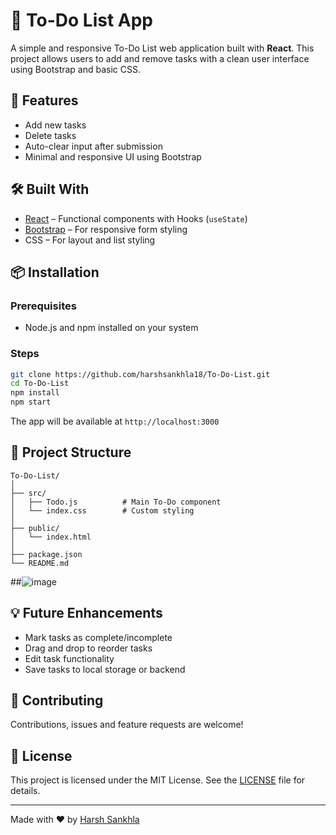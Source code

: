 # 📝 To-Do List App

A simple and responsive To-Do List web application built with **React**. This project allows users to add and remove tasks with a clean user interface using Bootstrap and basic CSS.

## 🚀 Features

- Add new tasks
- Delete tasks
- Auto-clear input after submission
- Minimal and responsive UI using Bootstrap

## 🛠️ Built With

- [React](https://reactjs.org/) – Functional components with Hooks (`useState`)
- [Bootstrap](https://getbootstrap.com/) – For responsive form styling
- CSS – For layout and list styling

## 📦 Installation

### Prerequisites

- Node.js and npm installed on your system

### Steps

```bash
git clone https://github.com/harshsankhla18/To-Do-List.git
cd To-Do-List
npm install
npm start
```

The app will be available at `http://localhost:3000`

## 📁 Project Structure

```
To-Do-List/
│
├── src/
│   ├── Todo.js          # Main To-Do component
│   └── index.css        # Custom styling
│
├── public/
│   └── index.html
│
├── package.json
└── README.md
```

##![image](https://github.com/user-attachments/assets/48dbc02f-654d-42e8-a9d4-d6ada6374fd8)


## 💡 Future Enhancements

- Mark tasks as complete/incomplete
- Drag and drop to reorder tasks
- Edit task functionality
- Save tasks to local storage or backend

## 🤝 Contributing

Contributions, issues and feature requests are welcome!

## 📃 License

This project is licensed under the MIT License. See the [LICENSE](LICENSE) file for details.

---

Made with ❤️ by [Harsh Sankhla](https://github.com/harshsankhla18)
